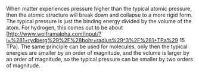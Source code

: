 When matter experiences pressure higher than the typical atomic pressure, then the atomic structure will break down and collapse to a more rigid form. The typical pressure is just the binding energy divided by the volume of the atom. For hydrogen, this comes out to be about [http://www.wolframalpha.com/input/?i=%281+rydberg%29%2F%28bohr+radius%29^3%2F%281+TPa%29 15 TPa]. The same principle can be used for molecules, only then the typical energies are smaller by an order of magnitude, and the volume is larger by an order of magnitude, so the typical pressure can be smaller by two orders of magnitude.